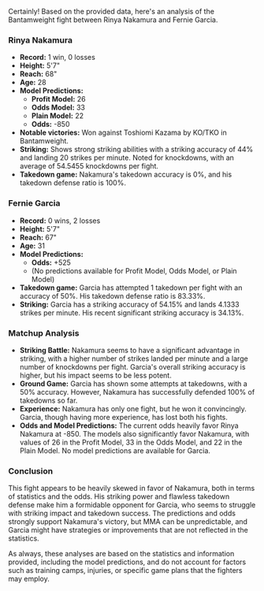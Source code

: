 Certainly! Based on the provided data, here's an analysis of the Bantamweight fight between Rinya Nakamura and Fernie Garcia.

### Rinya Nakamura

- **Record:** 1 win, 0 losses
- **Height:** 5'7"
- **Reach:** 68"
- **Age:** 28
- **Model Predictions:**
  - **Profit Model:** 26
  - **Odds Model:** 33
  - **Plain Model:** 22
  - **Odds:** -850
- **Notable victories:** Won against Toshiomi Kazama by KO/TKO in Bantamweight.
- **Striking:** Shows strong striking abilities with a striking accuracy of 44% and landing 20 strikes per minute. Noted for knockdowns, with an average of 54.5455 knockdowns per fight.
- **Takedown game:** Nakamura's takedown accuracy is 0%, and his takedown defense ratio is 100%.

### Fernie Garcia

- **Record:** 0 wins, 2 losses
- **Height:** 5'7"
- **Reach:** 67"
- **Age:** 31
- **Model Predictions:**
  - **Odds:** +525
  - (No predictions available for Profit Model, Odds Model, or Plain Model)
- **Takedown game:** Garcia has attempted 1 takedown per fight with an accuracy of 50%. His takedown defense ratio is 83.33%.
- **Striking:** Garcia has a striking accuracy of 54.15% and lands 4.1333 strikes per minute. His recent significant striking accuracy is 34.13%.

### Matchup Analysis

- **Striking Battle:** Nakamura seems to have a significant advantage in striking, with a higher number of strikes landed per minute and a large number of knockdowns per fight. Garcia's overall striking accuracy is higher, but his impact seems to be less potent.
- **Ground Game:** Garcia has shown some attempts at takedowns, with a 50% accuracy. However, Nakamura has successfully defended 100% of takedowns so far.
- **Experience:** Nakamura has only one fight, but he won it convincingly. Garcia, though having more experience, has lost both his fights.
- **Odds and Model Predictions:** The current odds heavily favor Rinya Nakamura at -850. The models also significantly favor Nakamura, with values of 26 in the Profit Model, 33 in the Odds Model, and 22 in the Plain Model. No model predictions are available for Garcia.

### Conclusion

This fight appears to be heavily skewed in favor of Nakamura, both in terms of statistics and the odds. His striking power and flawless takedown defense make him a formidable opponent for Garcia, who seems to struggle with striking impact and takedown success. The predictions and odds strongly support Nakamura's victory, but MMA can be unpredictable, and Garcia might have strategies or improvements that are not reflected in the statistics.

As always, these analyses are based on the statistics and information provided, including the model predictions, and do not account for factors such as training camps, injuries, or specific game plans that the fighters may employ.
